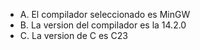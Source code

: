 - A. El compilador seleccionado es MinGW
- B. La version del compilador es la 14.2.0
- C. La version de C es C23
